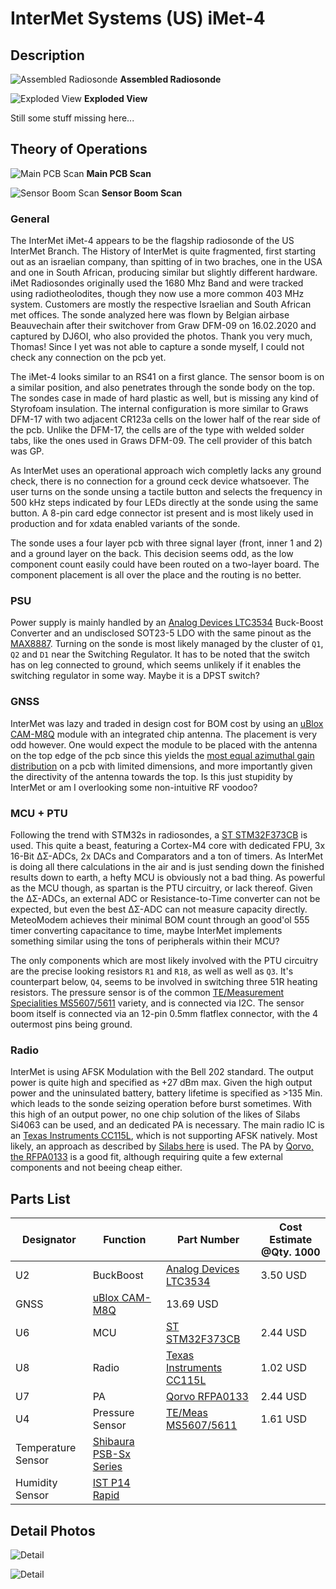 # InterMet Systems (US) iMet-4

## Description

![Assembled Radiosonde](assembled.jpg)
**Assembled Radiosonde**

![Exploded View](exploded_view.jpg)
**Exploded View**

Still some stuff missing here...

## Theory of Operations

![Main PCB Scan](pcb.jpg)
**Main PCB Scan**

![Sensor Boom Scan](sensorboom.jpg)
**Sensor Boom Scan**

### General
The InterMet iMet-4 appears to be the flagship radiosonde of the US InterMet Branch. The History of InterMet is quite fragmented, first starting out as an israelian company, than spitting of in two braches, one in the USA and one in South African, producing similar but slightly different hardware. iMet Radiosondes originally used the 1680 Mhz Band and were tracked using radiotheolodites, though they now use a more common 403 MHz system. Customers are mostly the respective Israelian and South African met offices. The sonde analyzed here was flown by Belgian airbase Beauvechain after their switchover from Graw DFM-09 on 16.02.2020 and captured by DJ6OI, who also provided the photos. Thank you very much, Thomas! Since I yet was not able to capture a sonde myself, I could not check any connection on the pcb yet.

The iMet-4 looks similar to an RS41 on a first glance. The sensor boom is on a similar position, and also penetrates through the sonde body on the top. The sondes case in made of hard plastic as well, but is missing any kind of Styrofoam insulation. The internal configuration is more similar to Graws DFM-17 with two adjacent CR123a cells on the lower half of the rear side of the pcb. Unlike the DFM-17, the cells are of the type with welded solder tabs, like the ones used in Graws DFM-09. The cell provider of this batch was GP.

As InterMet uses an operational approach wich completly lacks any ground check, there is no connection for a ground ceck device whatsoever. The user turns on the sonde unsing a tactile button and selects the frequency in 500 kHz steps indicated by four LEDs directly at the sonde using the same button. A 8-pin card edge connector ist present and is most likely used in production and for xdata enabled variants of the sonde.

The sonde uses a four layer pcb with three signal layer (front, inner 1 and 2) and a ground layer on the back. This decision seems odd, as the low component count easily could have been routed on a two-layer board. The component placement is all over the place and the routing is no better.

### PSU
Power supply is mainly handled by an [Analog Devices LTC3534](https://www.analog.com/media/en/technical-documentation/data-sheets/3534fb.pdf) Buck-Boost Converter and an undisclosed SOT23-5 LDO with the same pinout as the [MAX8887](https://datasheets.maximintegrated.com/en/ds/MAX8887-MAX8888.pdf). Turning on the sonde is most likely managed by the cluster of `Q1`, `Q2` and `D1` near the Switching Regulator. It has to be noted that the switch has on leg connected to ground, which seems unlikely if it enables the switching regulator in some way. Maybe it is a DPST switch?

### GNSS
InterMet was lazy and traded in design cost for BOM cost by using an [uBlox CAM-M8Q](https://www.u-blox.com/en/product/cam-m8-series) module with an integrated chip antenna. The placement is very odd however. One would expect the module to be placed with the antenna on the top edge of the pcb since this yields the [most equal azimuthal gain distribution](https://pulselarsenantennas.com/wp-content/uploads/2017/01/W3011_W3011A.pdf) on a pcb with limited dimensions, and more importantly given the directivity of the antenna towards the top. Is this just stupidity by InterMet or am I overlooking some non-intuitive RF voodoo?

### MCU + PTU
Following the trend with STM32s in radiosondes, a [ST STM32F373CB](https://www.st.com/en/microcontrollers-microprocessors/stm32f373cb.html) is used. This quite a beast, featuring a Cortex-M4 core with dedicated FPU, 3x 16-Bit ΔΣ-ADCs, 2x DACs and Comparators and a ton of timers. As InterMet is doing all there calculations in the air and is just sending down the finished results down to earth, a hefty MCU is obviously not a bad thing. As powerful as the MCU though, as spartan is the PTU circuitry, or lack thereof. Given the ΔΣ-ADCs, an external ADC or Resistance-to-Time converter can not be expected, but even the best ΔΣ-ADC can not measure capacity directly. MeteoModem achieves their minimal BOM count through an good'ol 555 timer converting capacitance to time, maybe InterMet implements something similar using the tons of peripherals within their MCU?

The only components which are most likely involved with the PTU circuitry are the precise looking resistors `R1` and `R18`, as well as well as `Q3`. It's counterpart below, `Q4`, seems to be involved in switching three 51R heating resistors. The pressure sensor is of the common [TE/Measurement Specialities MS5607/5611](https://www.te.com/commerce/DocumentDelivery/DDEController?Action=showdoc&DocId=Data+Sheet%7FMS5611-01BA03%7FB3%7Fpdf%7FEnglish%7FENG_DS_MS5611-01BA03_B3.pdf%7FCAT-BLPS0036) variety, and is connected via I2C. The sensor boom itself is connected via an 12-pin 0.5mm flatflex connector, with the 4 outermost pins being ground.

### Radio
InterMet is using AFSK Modulation with the Bell 202 standard. The output power is quite high and specified as +27 dBm max. Given the high output power and the uninsulated battery, battery lifetime is specified as >135 Min. which leads to the sonde seizing operation before burst sometimes. With this high of an output power, no one chip solution of the likes of Silabs Si4063 can be used, and an dedicated PA is necessary. The main radio IC is an [Texas Instruments CC115L](http://www.ti.com/lit/ds/symlink/cc115l.pdf), which is not supporting AFSK natively. Most likely, an approach as described by [Silabs here](https://www.silabs.com/community/wireless/proprietary/knowledge-base.entry.html/2016/09/08/afsk_signal_demodula-ahV2) is used. The PA by [Qorvo, the RFPA0133](https://www.mouser.de/datasheet/2/412/fpa0133_data_sheet-1500561.pdf) is a good fit, although requiring quite a few external components and not beeing cheap either.

## Parts List

Designator | Function | Part Number | Cost Estimate @Qty. 1000
--- | --- | --- | ---
U2 | BuckBoost | [Analog Devices LTC3534](https://www.analog.com/media/en/technical-documentation/data-sheets/3534fb.pdf) | 3.50 USD
 | GNSS | [uBlox CAM-M8Q](https://www.u-blox.com/en/product/cam-m8-series) | 13.69 USD
 U6 | MCU | [ST STM32F373CB](https://www.st.com/en/microcontrollers-microprocessors/stm32f373cb.html) | 2.44 USD
 U8 | Radio | [Texas Instruments CC115L](http://www.ti.com/lit/ds/symlink/cc115l.pdf) | 1.02 USD
 U7 | PA | [Qorvo RFPA0133](https://www.mouser.de/datasheet/2/412/fpa0133_data_sheet-1500561.pdf) | 2.44 USD
 U4 | Pressure Sensor | [TE/Meas MS5607/5611](https://www.te.com/commerce/DocumentDelivery/DDEController?Action=showdoc&DocId=Data+Sheet%7FMS5611-01BA03%7FB3%7Fpdf%7FEnglish%7FENG_DS_MS5611-01BA03_B3.pdf%7FCAT-BLPS0036) | 1.61 USD
 | Temperature Sensor | [Shibaura PSB-Sx Series](https://www.shibauraelectronics.com/products/thermistor/element/psb_s5.html) |
 | Humidity Sensor | [IST P14 Rapid](https://www.ist-ag.com/sites/default/files/DHP14-Rapid_E.pdf) |

## Detail Photos

![Detail](detail/detail01.jpg)

![Detail](detail/detail02.jpg)
